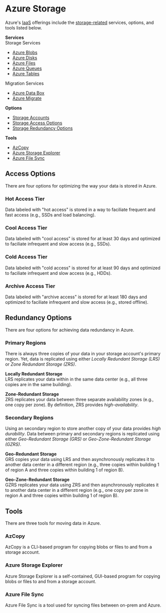 # Azure Storage
Azure's [IaaS](/cloud/concepts/README.md#cloud-service-models) offerings include the [storage-related](/storage/README.md) services, options, and tools listed below. 

**Services**  
Storage Services
* [Azure Blobs](/azure/services/storage/blobs/README.md)
* [Azure Disks](/azure/services/storage/disks/README.md)
* [Azure Files](/azure/services/storage/files/README.md)
* [Azure Queues](/azure/services/storage/queues/README.md)
* [Azure Tables](/azure/services/storage/tables/README.md)

Migration Services
* [Azure Data Box](/azure/services/storage/data-box/README.md)
* [Azure Migrate](/azure/services/storage/migrate/README.md)

**Options**
* [Storage Accounts](/azure/services/storage/accounts/README.md)
* [Storage Access Options](#access-options)
* [Storage Redundancy Options](#redundancy-options)

**Tools**  
* [AzCopy](#azcopy)
* [Azure Storage Explorer](#azure-storage-explorer)
* [Azure File Sync](#azure-file-sync)

## Access Options
There are four options for optimizing the way your data is stored in Azure. 

### Hot Access Tier
Data labeled with "hot access" is stored in a way to faciliate frequent and fast access (e.g., SSDs and load balancing). 

### Cool Access Tier  
Data labeled with "cool access" is stored for at least 30 days and optimized to faciliate infrequent and slow access (e.g., SSDs). 

### Cold Access Tier
Data labeled with "cold access" is stored for at least 90 days and optimized to faciliate infrequent and slow access (e.g., HDDs). 

### Archive Access Tier  
Data labeled with "archive access" is stored for at least 180 days and optimized to faciliate infrequent and slow access (e.g., stored offline). 


## Redundancy Options
There are four options for achieving data redundancy in Azure. 

### Primary Regions
There is always three copies of your data in your storage account's primary region. Yet, data is replicated using either *Locally Redundant Storage (LRS)* or *Zone Redundant Storage (ZRS)*.

**Locally Redundant Storage**  
LRS replicates your data within in the same data center (e.g., all three copies are in the same building). 

**Zone-Redundant Storage**  
ZRS replicates your data between three separate availability zones (e.g., one copy per zone). By definition, ZRS provides *high-availability*. 

### Secondary Regions
Using an secondary region to store another copy of your data provides *high durability*. Data between primary and secondary regions is replicated using either *Geo-Redundant Storage (GRS)* or *Geo-Zone-Redundant Storage (GZRS)*.

**Geo-Redundant Storage**  
GRS copies your data using LRS and then asynchronously replicates it to another data center in a different region (e.g., three copies within building 1 of region A and three copies within building 1 of region B). 

**Geo-Zone-Redundant Storage**  
GZRS replicates your data using ZRS and then asynchronously replicates it to another data center in a different region (e.g., one copy per zone in region A and three copies within building 1 of region B). 


## Tools
There are three tools for moving data in Azure. 

### AzCopy
AzCopy is a CLI-based program for copying blobs or files to and from a storage account. 

### Azure Storage Explorer
Azure Storage Explorer is a self-contained, GUI-based program for copying blobs or files to and from a storage account. 

### Azure File Sync
Azure File Sync is a tool used for syncing files between on-prem and Azure.  
